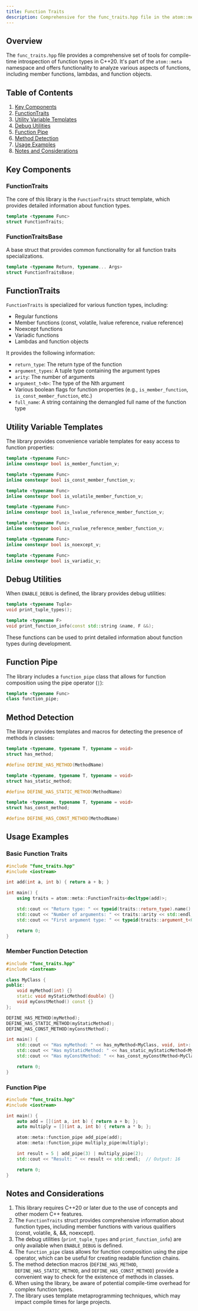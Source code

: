 ```yaml
---
title: Function Traits
description: Comprehensive for the func_traits.hpp file in the atom::meta namespace, including tools for compile-time introspection of function types, member functions, lambdas, and function objects.
---
```


## Overview

The `func_traits.hpp` file provides a comprehensive set of tools for compile-time introspection of function types in C++20. It's part of the `atom::meta` namespace and offers functionality to analyze various aspects of functions, including member functions, lambdas, and function objects.

## Table of Contents

1. [Key Components](#key-components)
2. [FunctionTraits](#functiontraits)
3. [Utility Variable Templates](#utility-variable-templates)
4. [Debug Utilities](#debug-utilities)
5. [Function Pipe](#function-pipe)
6. [Method Detection](#method-detection)
7. [Usage Examples](#usage-examples)
8. [Notes and Considerations](#notes-and-considerations)

## Key Components

### FunctionTraits

The core of this library is the `FunctionTraits` struct template, which provides detailed information about function types.

```cpp
template <typename Func>
struct FunctionTraits;
```

### FunctionTraitsBase

A base struct that provides common functionality for all function traits specializations.

```cpp
template <typename Return, typename... Args>
struct FunctionTraitsBase;
```

## FunctionTraits

`FunctionTraits` is specialized for various function types, including:

- Regular functions
- Member functions (const, volatile, lvalue reference, rvalue reference)
- Noexcept functions
- Variadic functions
- Lambdas and function objects

It provides the following information:

- `return_type`: The return type of the function
- `argument_types`: A tuple type containing the argument types
- `arity`: The number of arguments
- `argument_t<N>`: The type of the Nth argument
- Various boolean flags for function properties (e.g., `is_member_function`, `is_const_member_function`, etc.)
- `full_name`: A string containing the demangled full name of the function type

## Utility Variable Templates

The library provides convenience variable templates for easy access to function properties:

```cpp
template <typename Func>
inline constexpr bool is_member_function_v;

template <typename Func>
inline constexpr bool is_const_member_function_v;

template <typename Func>
inline constexpr bool is_volatile_member_function_v;

template <typename Func>
inline constexpr bool is_lvalue_reference_member_function_v;

template <typename Func>
inline constexpr bool is_rvalue_reference_member_function_v;

template <typename Func>
inline constexpr bool is_noexcept_v;

template <typename Func>
inline constexpr bool is_variadic_v;
```

## Debug Utilities

When `ENABLE_DEBUG` is defined, the library provides debug utilities:

```cpp
template <typename Tuple>
void print_tuple_types();

template <typename F>
void print_function_info(const std::string &name, F &&);
```

These functions can be used to print detailed information about function types during development.

## Function Pipe

The library includes a `function_pipe` class that allows for function composition using the pipe operator (`|`):

```cpp
template <typename Func>
class function_pipe;
```

## Method Detection

The library provides templates and macros for detecting the presence of methods in classes:

```cpp
template <typename, typename T, typename = void>
struct has_method;

#define DEFINE_HAS_METHOD(MethodName)

template <typename, typename T, typename = void>
struct has_static_method;

#define DEFINE_HAS_STATIC_METHOD(MethodName)

template <typename, typename T, typename = void>
struct has_const_method;

#define DEFINE_HAS_CONST_METHOD(MethodName)
```

## Usage Examples

### Basic Function Traits

```cpp
#include "func_traits.hpp"
#include <iostream>

int add(int a, int b) { return a + b; }

int main() {
    using traits = atom::meta::FunctionTraits<decltype(add)>;

    std::cout << "Return type: " << typeid(traits::return_type).name() << std::endl;
    std::cout << "Number of arguments: " << traits::arity << std::endl;
    std::cout << "First argument type: " << typeid(traits::argument_t<0>).name() << std::endl;

    return 0;
}
```

### Member Function Detection

```cpp
#include "func_traits.hpp"
#include <iostream>

class MyClass {
public:
    void myMethod(int) {}
    static void myStaticMethod(double) {}
    void myConstMethod() const {}
};

DEFINE_HAS_METHOD(myMethod);
DEFINE_HAS_STATIC_METHOD(myStaticMethod);
DEFINE_HAS_CONST_METHOD(myConstMethod);

int main() {
    std::cout << "Has myMethod: " << has_myMethod<MyClass, void, int>::value << std::endl;
    std::cout << "Has myStaticMethod: " << has_static_myStaticMethod<MyClass, void, double>::value << std::endl;
    std::cout << "Has myConstMethod: " << has_const_myConstMethod<MyClass, void>::value << std::endl;

    return 0;
}
```

### Function Pipe

```cpp
#include "func_traits.hpp"
#include <iostream>

int main() {
    auto add = [](int a, int b) { return a + b; };
    auto multiply = [](int a, int b) { return a * b; };

    atom::meta::function_pipe add_pipe(add);
    atom::meta::function_pipe multiply_pipe(multiply);

    int result = 5 | add_pipe(3) | multiply_pipe(2);
    std::cout << "Result: " << result << std::endl;  // Output: 16

    return 0;
}
```

## Notes and Considerations

1. This library requires C++20 or later due to the use of concepts and other modern C++ features.
2. The `FunctionTraits` struct provides comprehensive information about function types, including member functions with various qualifiers (const, volatile, &, &&, noexcept).
3. The debug utilities (`print_tuple_types` and `print_function_info`) are only available when `ENABLE_DEBUG` is defined.
4. The `function_pipe` class allows for function composition using the pipe operator, which can be useful for creating readable function chains.
5. The method detection macros (`DEFINE_HAS_METHOD`, `DEFINE_HAS_STATIC_METHOD`, and `DEFINE_HAS_CONST_METHOD`) provide a convenient way to check for the existence of methods in classes.
6. When using the library, be aware of potential compile-time overhead for complex function types.
7. The library uses template metaprogramming techniques, which may impact compile times for large projects.
